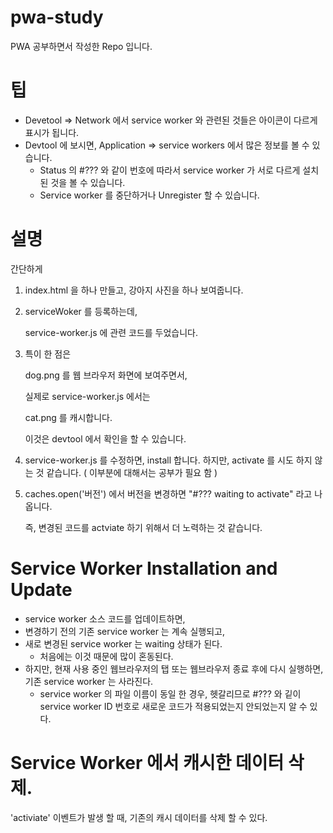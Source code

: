 # pwa-study
PWA 공부하면서 작성한 Repo 입니다.

# 팁

* Devetool => Network 에서 service worker 와 관련된 것들은 아이콘이 다르게 표시가 됩니다.
* Devtool 에 보시면, Application => service workers 에서 많은 정보를 볼 수 있습니다.
    * Status 의 #??? 와 같이 번호에 따라서 service worker 가 서로 다르게 설치된 것을 볼 수 있습니다.
    * Service worker 를 중단하거나 Unregister 할 수 있습니다.



# 설명

간단하게

1. index.html 을 하나 만들고, 강아지 사진을 하나 보여줍니다.

2. serviceWoker 를 등록하는데,

    service-worker.js 에 관련 코드를 두었습니다.

3. 특이 한 점은

    dog.png 를 웹 브라우저 화면에 보여주면서,

    실제로 service-worker.js 에서는

    cat.png 를 캐시합니다.

    이것은 devtool 에서 확인을 할 수 있습니다.

4. service-worker.js 를 수정하면, install 합니다. 하지만, activate 를 시도 하지 않는 것 같습니다. ( 이부분에 대해서는 공부가 필요 함 )

5. caches.open('버전') 에서 버전을 변경하면 "#??? waiting to activate" 라고 나옵니다.

    즉, 변경된 코드를 actviate 하기 위해서 더 노력하는 것 같습니다.


# Service Worker Installation and Update

* service worker 소스 코드를 업데이트하면, 
* 변경하기 전의 기존 service worker 는 계속 실행되고,
* 새로 변경된 service worker 는 waiting 상태가 된다.
    * 처음에는 이것 때문에 많이 혼동된다.
* 하지만, 현재 사용 중인 웹브라우저의 탭 또는 웹브라우저 종료 후에 다시 실행하면, 기존 service worker 는 사라진다.
    * service worker 의 파일 이름이 동일 한 경우, 헷갈리므로 #??? 와 깉이 service worker ID 번호로 새로운 코드가 적용되었는지 안되었는지 알 수 있다.

# Service Worker 에서 캐시한 데이터 삭제.

'activiate' 이벤트가 발생 할 때, 기존의 캐시 데이터를 삭제 할 수 있다.

